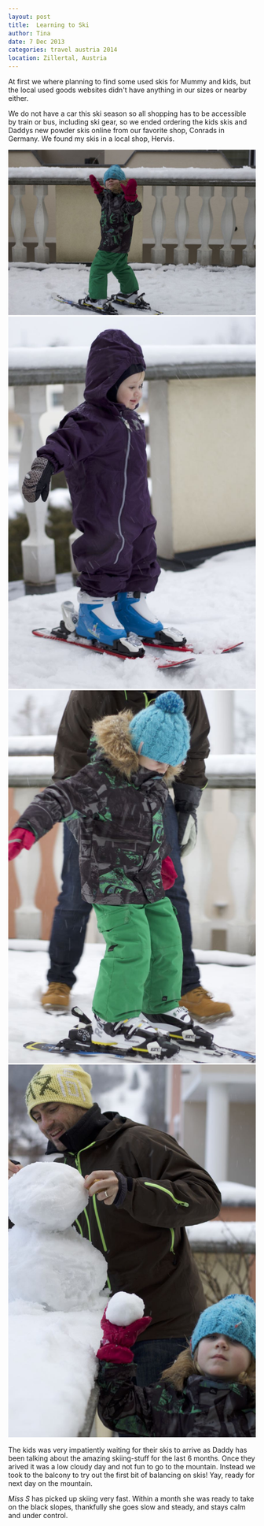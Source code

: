 ```yaml
---
layout: post
title:  Learning to Ski
author: Tina
date: 7 Dec 2013
categories: travel austria 2014
location: Zillertal, Austria
---
```


At first we where planning to find some used skis for Mummy and kids, but the local used goods websites didn't have anything in our sizes or nearby either. 

We do not have a car this ski season so all shopping has to be accessible by train or bus, including ski gear, so we ended ordering the kids skis and Daddys new powder skis online from our favorite shop, Conrads in Germany.  We found my skis in a local shop, Hervis.

![](/photos/IMG_1196.jpg)
![](/photos/IMG_1194.jpg)
![](/photos/IMG_1195.jpg)
![](/photos/IMG_1198.jpg)

The kids was very impatiently waiting for their skis to arrive as Daddy has been talking about the amazing skiing-stuff for the last 6 months. Once they arived it was a low cloudy day and not fun to go to the mountain. Instead we took to the balcony to try out the first bit of balancing on skis! Yay, ready for next day on the mountain.

_Miss S_ has picked up skiing very fast. Within a month she was ready to take on the black slopes, thankfully she goes slow and steady, and stays calm and under control.
